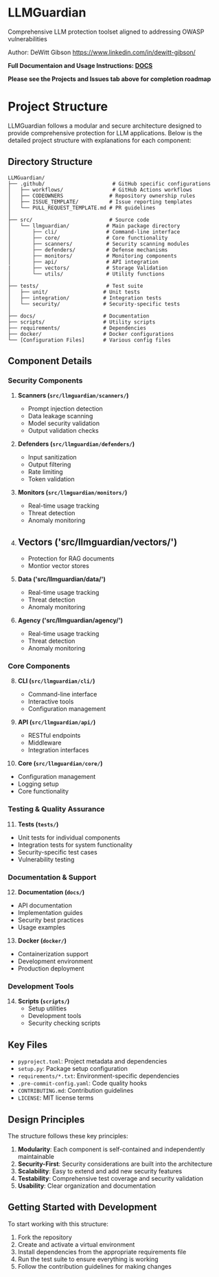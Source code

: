 # LLMGuardian
Comprehensive LLM protection toolset aligned to addressing OWASP vulnerabilities

Author: DeWitt Gibson https://www.linkedin.com/in/dewitt-gibson/

**Full Documentaion and Usage Instructions: [DOCS](docs/README.md)**

**Please see the Projects and Issues tab above for completion roadmap**

# Project Structure

LLMGuardian follows a modular and secure architecture designed to provide comprehensive protection for LLM applications. Below is the detailed project structure with explanations for each component:

## Directory Structure

```
LLMGuardian/
├── .github/                      # GitHub specific configurations
│   ├── workflows/                # GitHub Actions workflows
│   ├── CODEOWNERS               # Repository ownership rules
│   ├── ISSUE_TEMPLATE/          # Issue reporting templates
│   └── PULL_REQUEST_TEMPLATE.md # PR guidelines
│
├── src/                         # Source code
│   └── llmguardian/            # Main package directory
│       ├── cli/                # Command-line interface
│       ├── core/               # Core functionality
│       ├── scanners/           # Security scanning modules
│       ├── defenders/          # Defense mechanisms
│       ├── monitors/           # Monitoring components
│       ├── api/                # API integration
|       ├── vectors/            # Storage Validation
│       └── utils/              # Utility functions
│
├── tests/                      # Test suite
│   ├── unit/                  # Unit tests
│   ├── integration/           # Integration tests
│   └── security/              # Security-specific tests
│
├── docs/                      # Documentation
├── scripts/                   # Utility scripts
├── requirements/              # Dependencies
├── docker/                    # Docker configurations
└── [Configuration Files]      # Various config files
```

## Component Details

### Security Components

1. **Scanners (`src/llmguardian/scanners/`)**
   - Prompt injection detection
   - Data leakage scanning
   - Model security validation
   - Output validation checks

2. **Defenders (`src/llmguardian/defenders/`)**
   - Input sanitization
   - Output filtering
   - Rate limiting
   - Token validation

4. **Monitors (`src/llmguardian/monitors/`)**
   - Real-time usage tracking
   - Threat detection
   - Anomaly monitoring

5. **Vectors ('src/llmguardian/vectors/')**
   - 
   - Protection for RAG documents
   - Montior vector stores

6. **Data ('src/llmguardian/data/')**
   - Real-time usage tracking
   - Threat detection
   - Anomaly monitoring

7. **Agency ('src/llmguardian/agency/')**
   - Real-time usage tracking
   - Threat detection
   - Anomaly monitoring

### Core Components

8. **CLI (`src/llmguardian/cli/`)**
   - Command-line interface
   - Interactive tools
   - Configuration management

9. **API (`src/llmguardian/api/`)**
   - RESTful endpoints
   - Middleware
   - Integration interfaces

10. **Core (`src/llmguardian/core/`)**
   - Configuration management
   - Logging setup
   - Core functionality
  
### Testing & Quality Assurance

11. **Tests (`tests/`)**
   - Unit tests for individual components
   - Integration tests for system functionality
   - Security-specific test cases
   - Vulnerability testing

### Documentation & Support

12. **Documentation (`docs/`)**
   - API documentation
   - Implementation guides
   - Security best practices
   - Usage examples

13. **Docker (`docker/`)**
   - Containerization support
   - Development environment
   - Production deployment

### Development Tools

14. **Scripts (`scripts/`)**
    - Setup utilities
    - Development tools
    - Security checking scripts

## Key Files

- `pyproject.toml`: Project metadata and dependencies
- `setup.py`: Package setup configuration
- `requirements/*.txt`: Environment-specific dependencies
- `.pre-commit-config.yaml`: Code quality hooks
- `CONTRIBUTING.md`: Contribution guidelines
- `LICENSE`: MIT license terms

## Design Principles

The structure follows these key principles:

1. **Modularity**: Each component is self-contained and independently maintainable
2. **Security-First**: Security considerations are built into the architecture
3. **Scalability**: Easy to extend and add new security features
4. **Testability**: Comprehensive test coverage and security validation
5. **Usability**: Clear organization and documentation

## Getting Started with Development

To start working with this structure:

1. Fork the repository
2. Create and activate a virtual environment
3. Install dependencies from the appropriate requirements file
4. Run the test suite to ensure everything is working
5. Follow the contribution guidelines for making changes
